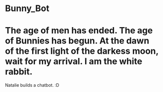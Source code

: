 # Bunny_Bot

# The age of men has ended. The age of Bunnies has begun. At the dawn of the first light of the darkess moon, wait for my arrival. I am the white rabbit.

Natalie builds a chatbot. :D
